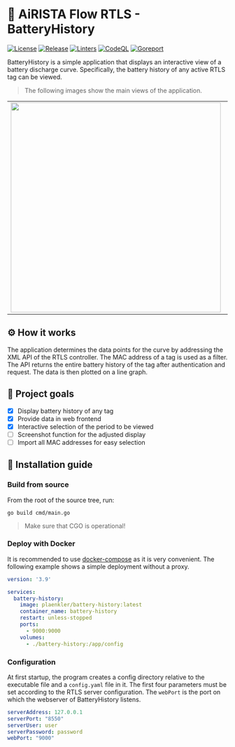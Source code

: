 # 🔋 AiRISTA Flow RTLS - BatteryHistory

[![License](https://img.shields.io/badge/License-BSD_3--Clause-blue.svg)](https://opensource.org/licenses/BSD-3-Clause)
[![Release](https://img.shields.io/badge/Calver-YY.WW.REVISION-22bfda.svg)](https://calver.org/)
[![Linters](https://github.com/Plaenkler/BatteryHistory/actions/workflows/linters.yml/badge.svg)](https://github.com/Plaenkler/BatteryHistory/actions/workflows/linters.yml)
[![CodeQL](https://github.com/Plaenkler/BatteryHistory/actions/workflows/codeql.yml/badge.svg)](https://github.com/Plaenkler/BatteryHistory/actions/workflows/codeql.yml)
[![Goreport](https://goreportcard.com/badge/github.com/Plaenkler/BatteryHistory)](https://goreportcard.com/report/github.com/Plaenkler/BatteryHistory)

BatteryHistory is a simple application that displays an interactive view of a battery discharge curve. Specifically, the battery history of any active RTLS tag can be viewed.

> The following images show the main views of the application.

<table style="border:none;">
  <tr>
    <td><img src="https://user-images.githubusercontent.com/60503970/187513306-b44f0a74-78bf-4862-bd61-2b19c66154e5.png" width="480"/></td>
    <td><img src="https://user-images.githubusercontent.com/60503970/187514732-1eddc0d5-ec95-4fb4-a469-50dbdfe0e73a.png" width="480"/></td>
  </tr>
</table>

## ⚙️ How it works

The application determines the data points for the curve by addressing the XML API of the RTLS controller. The MAC address of a tag is used as a filter. The API returns the entire battery history of the tag after authentication and request. The data is then plotted on a line graph.

## 🎯 Project goals

- [x] Display battery history of any tag
- [x] Provide data in web frontend
- [x] Interactive selection of the period to be viewed
- [ ] Screenshot function for the adjusted display
- [ ] Import all MAC addresses for easy selection

## 📜 Installation guide

### Build from source

From the root of the source tree, run:

```text
go build cmd/main.go
```

> Make sure that CGO is operational!

### Deploy with Docker

It is recommended to use [docker-compose](https://docs.docker.com/compose/) as it is very convenient. The following example shows a simple deployment without a proxy.

```yaml
version: '3.9'

services:
  battery-history:
    image: plaenkler/battery-history:latest
    container_name: battery-history
    restart: unless-stopped
    ports:
      - 9000:9000
    volumes:
      - ./battery-history:/app/config
```

### Configuration

At first startup, the program creates a config directory relative to the executable file and a `config.yaml` file in it. The first four parameters must be set according to the RTLS server configuration. The `webPort` is the port on which the webserver of BatteryHistory listens.

```yaml
serverAddress: 127.0.0.1
serverPort: "8550"
serverUser: user
serverPassword: password
webPort: "9000"
```


